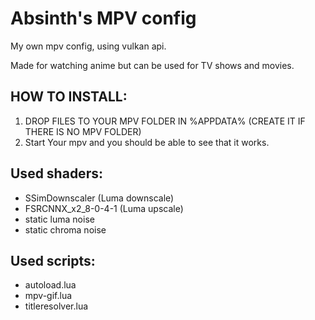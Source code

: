 # Absinth's MPV config
My own mpv config, using vulkan api.

Made for watching anime but can be used for TV shows and movies.

## HOW TO INSTALL:

1) DROP FILES TO YOUR MPV FOLDER IN %APPDATA% (CREATE IT IF THERE IS NO MPV FOLDER)
2) Start Your mpv and you should be able to see that it works.

## Used shaders:
- SSimDownscaler (Luma downscale)
- FSRCNNX_x2_8-0-4-1 (Luma upscale)
- static luma noise
- static chroma noise

## Used scripts:
- autoload.lua
- mpv-gif.lua
- titleresolver.lua
